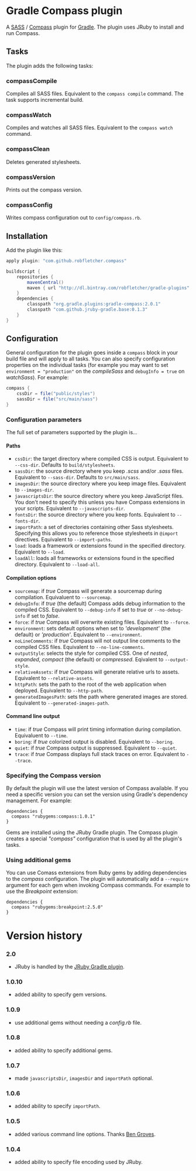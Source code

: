 # Gradle Compass plugin

A [SASS][sass] / [Compass][compass] plugin for [Gradle][gradle]. The plugin uses JRuby to install and run Compass.

## Tasks

The plugin adds the following tasks:

### compassCompile

Compiles all SASS files. Equivalent to the `compass compile` command. The task supports incremental build.

### compassWatch

Compiles and watches all SASS files. Equivalent to the `compass watch` command.

### compassClean

Deletes generated stylesheets.

### compassVersion

Prints out the compass version.

### compassConfig

Writes compass configuration out to `config/compass.rb`.

## Installation

Add the plugin like this:

```groovy
apply plugin: "com.github.robfletcher.compass"

buildscript {
	repositories {
		mavenCentral()
		maven { url "http://dl.bintray.com/robfletcher/gradle-plugins" }
	}
	dependencies {
		classpath "org.gradle.plugins:gradle-compass:2.0.1"
		classpath "com.github.jruby-gradle.base:0.1.3"
	}
}
```

## Configuration

General configuration for the plugin goes inside a `compass` block in your build file and will apply to all tasks. You can also specify configuration properties on the individual tasks (for example you may want to set `environment = "production"` on the *compileSass* and `debugInfo = true` on *watchSass*). For example:

```groovy
compass {
	cssDir = file("public/styles")
	sassDir = file("src/main/sass")
}
```

### Configuration parameters

The full set of parameters supported by the plugin is…

#### Paths

* `cssDir`: the target directory where compiled CSS is output. Equivalent to `--css-dir`. Defaults to `build/stylesheets`.
* `sassDir`: the source directory where you keep *.scss* and/or *.sass* files. Equivalent to `--sass-dir`. Defaults to `src/main/sass`.
* `imagesDir`: the source directory where you keep image files. Equivalent to `--images-dir`.
* `javascriptsDir`: the source directory where you keep JavaScript files. You don't need to specify this unless you have Compass extensions in your scripts. Equivalent to `--javascripts-dir`.
* `fontsDir`: the source directory where you keep fonts. Equivalent to `--fonts-dir`.
* `importPath`: a set of directories containing other Sass stylesheets. Specifying this allows you to reference those stylesheets in `@import` directives. Equivalent to `--import-paths`.
* `load`: loads a framework or extensions found in the specified directory. Equivalent to `--load`.
* `loadAll`: loads all frameworks or extensions found in the specified directory. Equivalent to `--load-all`.

#### Compilation options

* `sourcemap`: if *true* Compass will generate a sourcemap during compilation. Equivaluent to `--sourcemap`.
* `debugInfo`: if *true* (the default) Compass adds debug information to the compiled CSS. Equivalent to `--debug-info` if set to *true* or `--no-debug-info` if set to *false*.
* `force`: if *true* Compass will overwrite existing files. Equivalent to `--force`.
* `environment`: sets default options when set to *'development'* (the default) or *'production'*. Equivalent to `--environment`.
* `noLineComments`: if *true* Compass will not output line comments to the compiled CSS files. Equivalent to `--no-line-comments`.
* `outputStyle`: selects the style for compiled CSS. One of *nested*, *expanded*, *compact* (the default) or *compressed*. Eqivalent to `--output-style`.
* `relativeAssets`: if *true* Compass will generate relative urls to assets. Equivalent to `--relative-assets`.
* `httpPath`: sets the path to the root of the web application when deployed. Equivalent to `--http-path`.
* `generatedImagesPath`: sets the path where generated images are stored. Equivalent to `--generated-images-path`.

#### Command line output

* `time`: if *true* Compass will print timing information during compilation. Equivaluent to `--time`.
* `boring`: if *true* colorized output is disabled. Equivalent to `--boring`.
* `quiet`: if *true* Compass output is suppressed. Equivalent to `--quiet`.
* `trace`: if *true* Compass displays full stack traces on error. Equivalent to `--trace`.

### Specifying the Compass version

By default the plugin will use the latest version of Compass available. If you need a specific version you can set the version using Gradle's dependency management. For example:

    dependencies {
      compass "rubygems:compass:1.0.1"
    }

Gems are installed using the JRuby Gradle plugin. The Compass plugin creates a special _"compass"_ configuration that is used by all the plugin's tasks.

### Using additional gems

You can use Comass extensions from Ruby gems by adding dependencies to the _compass_ configuration. The plugin will automatically add a `--require` argument for each gem when invoking Compass commands. For example to use the _Breakpoint_ extension:

    dependencies {
      compass "rubygems:breakpoint:2.5.0"
    }

# Version history

### 2.0

* JRuby is handled by the [JRuby Gradle plugin](https://github.com/jruby-gradle/jruby-gradle-plugin).

### 1.0.10

* added ability to specify gem versions.

### 1.0.9

* use additional gems without needing a *config.rb* file.

### 1.0.8

* added ability to specify additional gems.

### 1.0.7

* made `javascriptsDir`, `imagesDir` and `importPath` optional.

### 1.0.6

* added ability to specify `importPath`.

### 1.0.5

* added various command line options. Thanks [Ben Groves](http://github.com/bgroves).

### 1.0.4

* added ability to specify file encoding used by JRuby.

[app-plugin]:http://www.gradle.org/docs/current/userguide/application_plugin.html
[compass]:http://compass-style.org/
[gradle]:http://gradle.org/
[sass]:http://sass-lang.com/
